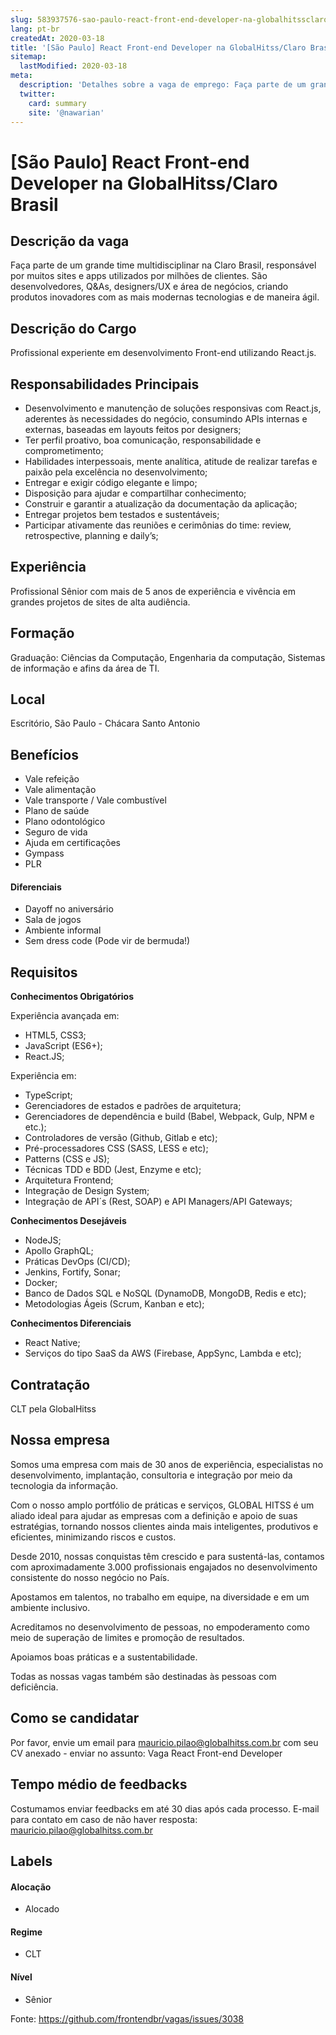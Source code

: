 ```yaml
---
slug: 583937576-sao-paulo-react-front-end-developer-na-globalhitssclaro-brasil
lang: pt-br
createdAt: 2020-03-18
title: '[São Paulo] React Front-end Developer na GlobalHitss/Claro Brasil - Vaga de Emprego'
sitemap:
  lastModified: 2020-03-18
meta:
  description: 'Detalhes sobre a vaga de emprego: Faça parte de um grande time multidisciplinar na Claro Brasil, responsável por muitos sites e apps utilizados por milhões de clientes. São desenvolvedores, Q&As, designers/UX e área de negócios, criando produtos inovadores com as mais modernas tecnologias e de maneira ágil.'
  twitter:
    card: summary
    site: '@nawarian'
---
```


# [São Paulo] React Front-end Developer na GlobalHitss/Claro Brasil

<!-- 
==================================================
POR FAVOR, SÓ POSTE SE A VAGA FOR PARA FRONT-END!

Não faça distinção de gênero no título da vaga.

Use: "Front-End Developer" ao invés de 
"Desenvolvedor Front-End" \o/

Exemplo: `[São Paulo] Front-End Developer na NOME DA EMPRESA`
==================================================
-->

## Descrição da vaga

Faça parte de um grande time multidisciplinar na Claro Brasil, responsável por muitos sites e apps utilizados por milhões de clientes. São desenvolvedores, Q&As, designers/UX e área de negócios, criando produtos inovadores com as mais modernas tecnologias e de maneira ágil.

## Descrição do Cargo

Profissional experiente em desenvolvimento Front-end utilizando React.js.

## Responsabilidades Principais

- Desenvolvimento e manutenção de soluções responsivas com React.js, aderentes às necessidades do negócio, consumindo APIs internas e externas, baseadas em layouts feitos por designers;
- Ter perfil proativo, boa comunicação, responsabilidade e comprometimento;
- Habilidades interpessoais, mente analítica, atitude de realizar tarefas e paixão pela excelência no desenvolvimento;
- Entregar e exigir código elegante e limpo;
- Disposição para ajudar e compartilhar conhecimento;
- Construir e garantir a atualização da documentação da aplicação;
- Entregar projetos bem testados e sustentáveis;
- Participar ativamente das reuniões e cerimônias do time: review, retrospective, planning e daily’s;

## Experiência

Profissional Sênior com mais de 5 anos de experiência e vivência em grandes projetos de sites de alta audiência.
 
## Formação
Graduação: Ciências da Computação, Engenharia da computação, Sistemas de informação e afins da área de TI.

## Local

Escritório, São Paulo - Chácara Santo Antonio

## Benefícios

- Vale refeição
- Vale alimentação
- Vale transporte / Vale combustível
- Plano de saúde
- Plano odontológico
- Seguro de vida
- Ajuda em certificações
- Gympass
- PLR

#### Diferenciais

- Dayoff no aniversário
- Sala de jogos
- Ambiente informal
- Sem dress code (Pode vir de bermuda!)

## Requisitos

**Conhecimentos Obrigatórios**

Experiência avançada em: 

- HTML5, CSS3;
- JavaScript (ES6+);
- React.JS;

Experiência em:

- TypeScript;
- Gerenciadores de estados e padrões de arquitetura;
- Gerenciadores de dependência e build (Babel, Webpack, Gulp, NPM e etc.);
- Controladores de versão (Github, Gitlab e etc);
- Pré-processadores CSS (SASS, LESS e etc);
- Patterns (CSS e JS);
- Técnicas TDD e BDD (Jest, Enzyme e etc);
- Arquitetura Frontend;
- Integração de Design System;
- Integração de API´s (Rest, SOAP) e API Managers/API Gateways;

**Conhecimentos Desejáveis** 

- NodeJS;
- Apollo GraphQL;
- Práticas DevOps (CI/CD);
- Jenkins, Fortify, Sonar;
- Docker;
- Banco de Dados SQL e NoSQL (DynamoDB, MongoDB, Redis e etc);
- Metodologias Ágeis (Scrum, Kanban e etc);

**Conhecimentos Diferenciais**
 
- React Native;
- Serviços do tipo SaaS da AWS (Firebase, AppSync, Lambda e etc);

## Contratação

CLT pela GlobalHitss

## Nossa empresa

Somos uma empresa com mais de 30 anos de experiência, especialistas no desenvolvimento, implantação, consultoria e integração por meio da tecnologia da informação.  

Com o nosso amplo portfólio de práticas e serviços, GLOBAL HITSS é um aliado ideal para ajudar as empresas com a definição e apoio de suas estratégias, tornando nossos clientes ainda mais inteligentes, produtivos  e eficientes, minimizando riscos e custos.

Desde 2010, nossas conquistas têm crescido e para sustentá-las, contamos com aproximadamente 3.000 profissionais engajados no desenvolvimento consistente do nosso negócio no País.

Apostamos em talentos, no trabalho em equipe, na diversidade e em um ambiente inclusivo.

Acreditamos no desenvolvimento de pessoas, no empoderamento como meio de superação de limites e promoção de resultados.

Apoiamos boas práticas e a sustentabilidade.

​Todas as nossas vagas também são destinadas às pessoas com deficiência.

## Como se candidatar

Por favor, envie um email para mauricio.pilao@globalhitss.com.br com seu CV anexado - enviar no assunto: Vaga React Front-end Developer

## Tempo médio de feedbacks

Costumamos enviar feedbacks em até 30 dias após cada processo.
E-mail para contato em caso de não haver resposta: mauricio.pilao@globalhitss.com.br

## Labels
<!-- retire os labels que não fazem sentido à vaga -->

#### Alocação
- Alocado

#### Regime
- CLT

#### Nível
- Sênior




Fonte: https://github.com/frontendbr/vagas/issues/3038
